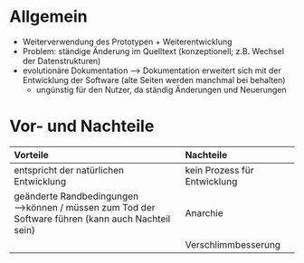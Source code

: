 # Allgemein
- Weiterverwendung des Prototypen + Weiterentwicklung
- Problem: ständige Änderung im Quelltext (konzeptionell; z.B. Wechsel der Datenstrukturen)
- evolutionäre Dokumentation --> Dokumentation erweitert sich mit der Entwicklung der Software (alte Seiten werden manchmal bei behalten)
	- ungünstig für den Nutzer, da ständig Änderungen und Neuerungen

# Vor- und Nachteile
| Vorteile | Nachteile | 
| :------- | :-------- |
| entspricht der natürlichen Entwicklung |kein Prozess für Entwicklung |
| geänderte Randbedingungen<br>-->können / müssen zum Tod der Software führen (kann auch Nachteil sein) | Anarchie |
| | Verschlimmbesserung |
